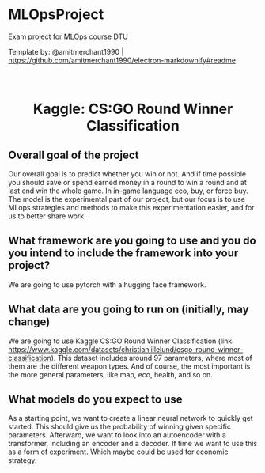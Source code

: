 # MLOpsProject
Exam project for MLOps course DTU

Template by: @amitmerchant1990 | https://github.com/amitmerchant1990/electron-markdownify#readme

<h1 align="center">
  <br>
  Kaggle: CS:GO Round Winner Classification
  <br>
</h1>

## Overall goal of the project
Our overall goal is to predict whether you win or not. And if time possible you should save or spend earned money in a round to win a round and at last end win the whole game. In in-game language eco, buy, or force buy. The model is the experimental part of our project, but our focus is to use MLops strategies and methods to make this experimentation easier, and for us to better share work.

## What framework are you going to use and you do you intend to include the framework into your project?
We are going to use pytorch with a hugging face framework.

## What data are you going to run on (initially, may change)
We are going to use Kaggle CS:GO Round Winner Classification (link: https://www.kaggle.com/datasets/christianlillelund/csgo-round-winner-classification). This dataset includes around 97 parameters, where most of them are the different weapon types. And of course, the most important is the more general parameters, like map, eco, health, and so on.

## What models do you expect to use
As a starting point, we want to create a linear neural network to quickly get started. This should give us the probability of winning given specific parameters.  Afterward, we want to look into an autoencoder with a transformer, including an encoder and a decoder. If time we want to use this as a form of experiment. Which maybe could be used for economic strategy.

